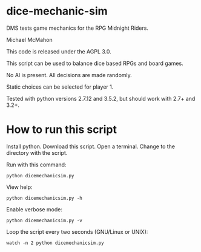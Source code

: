 # dice-mechanic-sim
DMS tests game mechanics for the RPG Midnight Riders.

Michael McMahon

This code is released under the AGPL 3.0.

This script can be used to balance dice based RPGs and board games.

No AI is present.  All decisions are made randomly.

Static choices can be selected for player 1.

Tested with python versions 2.7.12 and 3.5.2, but should work with 2.7+ and 3.2+.

# How to run this script

Install python.  Download this script.  Open a terminal.  Change to the directory with the script.

Run with this command:

```python dicemechanicsim.py```

View help:

```python dicemechanicsim.py -h```

Enable verbose mode:

```python dicemechanicsim.py -v```

Loop the script every two seconds (GNU/Linux or UNIX):

```watch -n 2 python dicemechanicsim.py```
